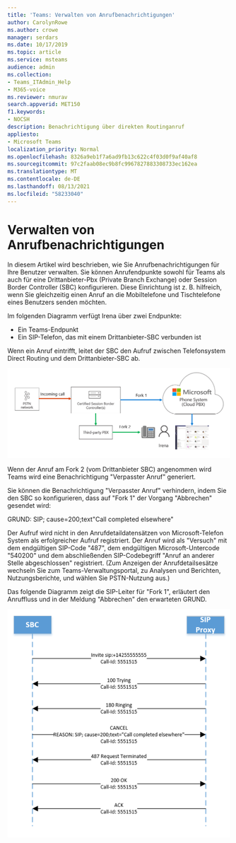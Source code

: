 ```yaml
---
title: 'Teams: Verwalten von Anrufbenachrichtigungen'
author: CarolynRowe
ms.author: crowe
manager: serdars
ms.date: 10/17/2019
ms.topic: article
ms.service: msteams
audience: admin
ms.collection:
- Teams_ITAdmin_Help
- M365-voice
ms.reviewer: nmurav
search.appverid: MET150
f1.keywords:
- NOCSH
description: Benachrichtigung über direkten Routinganruf
appliesto:
- Microsoft Teams
localization_priority: Normal
ms.openlocfilehash: 8326a9eb1f7a6ad9fb13c622c4f03d0f9af40af8
ms.sourcegitcommit: 97c2faab08ec9b8fc9967827883308733ec162ea
ms.translationtype: MT
ms.contentlocale: de-DE
ms.lasthandoff: 08/13/2021
ms.locfileid: "58233040"
---
```

# <a name="manage-call-notifications"></a>Verwalten von Anrufbenachrichtigungen

In diesem Artikel wird beschrieben, wie Sie Anrufbenachrichtigungen für Ihre Benutzer verwalten. Sie können Anrufendpunkte sowohl für Teams als auch für eine Drittanbieter-Pbx (Private Branch Exchange) oder Session Border Controller (SBC) konfigurieren.  Diese Einrichtung ist z. B. hilfreich, wenn Sie gleichzeitig einen Anruf an die Mobiltelefone und Tischtelefone eines Benutzers senden möchten.   

Im folgenden Diagramm verfügt Irena über zwei Endpunkte:

- Ein Teams-Endpunkt
- Ein SIP-Telefon, das mit einem Drittanbieter-SBC verbunden ist

Wenn ein Anruf eintrifft, leitet der SBC den Aufruf zwischen Telefonsystem Direct Routing und dem Drittanbieter-SBC ab.


![Diagram showing forked Teams endpoints](media/direct-routing-call-notification-1.png)

Wenn der Anruf am Fork 2 (vom Drittanbieter SBC) angenommen wird Teams wird eine Benachrichtigung "Verpasster Anruf" generiert.  

Sie können die Benachrichtigung "Verpasster Anruf" verhindern, indem Sie den SBC so konfigurieren, dass auf "Fork 1" der Vorgang "Abbrechen" gesendet wird:

GRUND: SIP; cause=200;text"Call completed elsewhere" 

Der Aufruf wird nicht in den Anrufdetaildatensätzen von Microsoft-Telefon System als erfolgreicher Aufruf registriert. Der Anruf wird als "Versuch" mit dem endgültigen SIP-Code "487", dem endgültigen Microsoft-Untercode "540200" und dem abschließenden SIP-Codebegriff "Anruf an anderer Stelle abgeschlossen" registriert.  (Zum Anzeigen der Anrufdetailsesätze wechseln Sie zum Teams-Verwaltungsportal, zu Analysen und Berichten, Nutzungsberichte, und wählen Sie PSTN-Nutzung aus.)


Das folgende Diagramm zeigt die SIP-Leiter für "Fork 1", erläutert den Anruffluss und in der Meldung "Abbrechen" den erwarteten GRUND. 

![Diagram shows forked Teams endpoints](media/direct-routing-call-notification-2.png)

